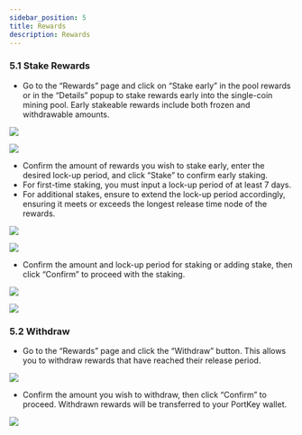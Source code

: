 ```yaml
---
sidebar_position: 5
title: Rewards
description: Rewards
---
```



### 5.1 **Stake Rewards**

-   Go to the “Rewards” page and click on “Stake early” in the pool rewards or in the “Details” popup to stake rewards early into the single-coin mining pool. Early stakeable rewards include both frozen and withdrawable amounts.

![](/img/4.4.1.1.png)

![](/img/4.4.1.2.png)

-   Confirm the amount of rewards you wish to stake early, enter the desired lock-up period, and click “Stake” to confirm early staking.
-   For first-time staking, you must input a lock-up period of at least 7 days.
-   For additional stakes, ensure to extend the lock-up period accordingly, ensuring it meets or exceeds the longest release time node of the rewards.

![](/img/4.4.1.3.png)

![](/img/4.4.1.4.png)

-   Confirm the amount and lock-up period for staking or adding stake, then click “Confirm” to proceed with the staking.

![](/img/4.4.1.5.png)

![](/img/4.4.1.6.png)

### 5.2 **Withdraw**

-   Go to the “Rewards” page and click the “Withdraw” button. This allows you to withdraw rewards that have reached their release period.

![](/img/4.4.2.1.png)

-   Confirm the amount you wish to withdraw, then click “Confirm” to proceed. Withdrawn rewards will be transferred to your PortKey wallet.

![](/img/4.4.2.2.png)
